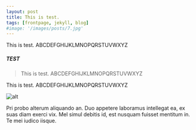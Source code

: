 ```yaml
---
layout: post
title: This is test.
tags: [frontpage, jekyll, blog]
#image: '/images/posts/7.jpg'
---
```


This is test. ABCDEFGHIJKLMNOPQRSTUVWXYZ

##### TEST

> This is test. ABCDEFGHIJKLMNOPQRSTUVWXYZ

This is test. ABCDEFGHIJKLMNOPQRSTUVWXYZ

![alt](https://images.unsplash.com/photo-1433785567155-bf5530cab72c?ixlib=rb-0.3.5&q=80&fm=jpg&crop=entropy&w=1080&fit=max&s=1348aea714b9493fa61a09a8c01113e6)

Pri probo alterum aliquando an. Duo appetere laboramus intellegat ea, ex suas diam exerci vix. Mel simul debitis id, est nusquam fuisset mentitum in. Te mei iudico iisque.